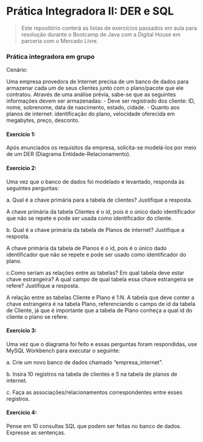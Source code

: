 # Prática Integradora II: DER e SQL
> Este repositório conterá as listas de exercícios passados em aula para resolução durante o Bootcamp de Java com a Digital House em parceria com o Mercado Livre.
### Prática integradora em grupo

Cenário:
<p>Uma empresa provedora de Internet precisa de um banco de dados para armazenar cada um de seus clientes junto com o plano/pacote que ele contratou.
Através de uma análise prévia, sabe-se que as seguintes informações devem ser armazenadas:
- Deve ser registrado dos cliente: ID, nome, sobrenome, data de nascimento, estado, cidade.
- Quanto aos planos de internet: identificação do plano, velocidade oferecida em megabytes, preço, desconto.</p>

#### Exercício 1:
<p>Após enunciados os requisitos da empresa, solicita-se modelá-los por meio de um DER (Diagrama Entidade-Relacionamento).</p>

#### Exercício 2:
<p>Uma vez que o banco de dados foi modelado e levantado, responda às seguintes perguntas:
   <p>a. Qual é a chave primária para a tabela de clientes? Justifique a resposta.</p>
A chave primária da tabela Clientes é o id, pois é o único dado identificador que não se repete e pode ser usada como identificador do cliente.  
   <p>b. Qual é a chave primária da tabela de Planos de internet? Justifique a resposta.</p>
A chave primária da tabela de Planos é o id, pois é o único dado identificador que não se repete e pode ser usado como identificador do plano.  
   <p>c.Como seriam as relações entre as tabelas? Em qual tabela deve estar chave estrangeira? A qual campo de qual tabela essa chave estrangeira se refere? Justifique a resposta.</p>
A relação entre as tabelas Cliente e Plano é 1:N. A tabela que deve conter a chave estrangeira é na tabela Plano, referenciando o campo de id da tabela de Cliente, já que é importante que a tabela de Plano conheça a qual id do cliente o plano se refere. 

#### Exercício 3:
<p>Uma vez que o diagrama foi feito e essas perguntas foram respondidas, use MySQL Workbench
para executar o seguinte:</p>
<p>a. Crie um novo banco de dados chamado “empresa_internet”.</p>
<p>b. Insira 10 registros na tabela de clientes e 5 na tabela de planos de internet.</p>
<p>c. Faça as associações/relacionamentos correspondentes entre esses registros.</p>


#### Exercício 4:
<p>Pense em 10 consultas SQL que podem ser feitas no banco de dados. Expresse as sentenças.</p>